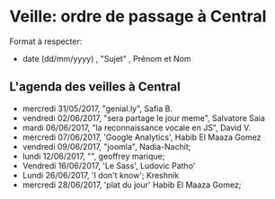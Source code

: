 # Veille: ordre de passage à Central
Format à respecter:   
- date (dd/mm/yyyy)  , "Sujet" ,  Prénom et Nom

## L'agenda des veilles à Central  
- mercredi 31/05/2017, "genial.ly", Safia B.
- vendredi 02/06/2017, "sera partage le jour meme", Salvatore Saia
- mardi 06/06/2017, "la reconnaissance vocale en JS", David V.
- mercredi 07/06/2017, 'Google Analytics', Habib El Maaza Gomez
- vendredi 09/06/2017, "joomla", Nadia-Nachit;
- lundi 12/06/2017, "", geoffrey marique;
- Vendredi 16/06/2017, 'Le Sass', Ludovic Patho'
- Lundi 26/06/2017, 	'I don't know'; Kreshnik
- mercredi 28/06/2017, 'plat du jour' Habib El Maaza Gomez;
